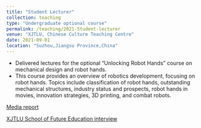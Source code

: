 ```yaml
---
title: "Student Lecturer"
collection: teaching
type: "Undergraduate optional course"
permalink: /teaching/2021-Student-lecturer
venue: "XJTLU, Chinese Culture Teaching Centre"
date: 2021-09-01
location: "Suzhou,Jiangsu Province,China"
---
```


* Delivered lectures for the optional “Unlocking Robot Hands” course on mechanical design and robot hands.
* This course provides an overview of robotics development, focusing on robot hands. Topics include classification of robot hands, outstanding mechanical structures, industry status and prospects, robot hands in movies, innovation strategies, 3D printing, and combat robots.

[Media report](https://mp.weixin.qq.com/s/FavOx6lYN1-lLOaR0211Gw)

[XJTLU School of Future Education interview](https://mp.weixin.qq.com/s/rizPHS-sZ3YoDGM1-3zoyA)
